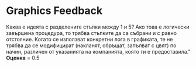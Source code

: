 # Graphics Feedback #
Каква е идеята с разделените стъпки между 1 и 5?
Ако това е логически завършена процедура, то трябва стъпките да са събрани и с равно отстояние.
Когато се използват конкретни лога в графиката, те не трябва да се модифицират (накланят, обръщат, запълват с цвят) по начин, различен от указанията на компанията, която ги е предоставила."
**Оценка** = 0.5 

